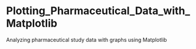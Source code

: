 # Plotting_Pharmaceutical_Data_with_Matplotlib
Analyzing pharmaceutical study data with graphs using Matplotlib
